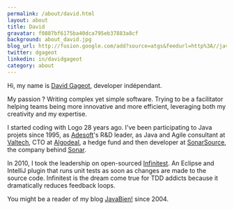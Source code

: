 ```yaml
---
permalink: /about/david.html
layout: about
title: David
gravatar: f0887bf6175ba40dca795eb37883a8cf
background: about_david.jpg
blog_url: http://fusion.google.com/add?source=atgs&feedurl=http%3A//javabien.net/feed/
twitter: dgageot
linkedin: in/davidgageot
category: about
---
```


Hi, my name is [David Gageot](http://twitter.com/dgageot), developer indépendant.

My passion&nbsp;? Writing complex yet simple software. Trying to be a facilitator helping teams being more innovative and more efficient, leveraging both my creativity and my expertise.

I started coding with Logo 28 years ago. I've been participating to Java projets since 1995, as [Adesoft](http://fr.adesoft.com/)'s R&amp;D leader, as Java and Agile consultant at [Valtech](http://www.valtech.fr/fr/index/it.html), CTO at [Algodeal](http://blog.javabien.net/?s=algodeal), a hedge fund and then developer at [SonarSource](http://www.sonarsource.com), the company behind [Sonar](http://www.sonarsource.org).

In 2010, I took the leadership on open-sourced [Infinitest](http://infinitest.github.com). An Eclipse and IntelliJ plugin that runs unit tests as soon as changes are made to the source code. Infinitest is the dream come true for TDD addicts because it dramatically reduces feedback loops.

You might be a reader of my blog [JavaBien!](http://javabien.net/) since 2004.
